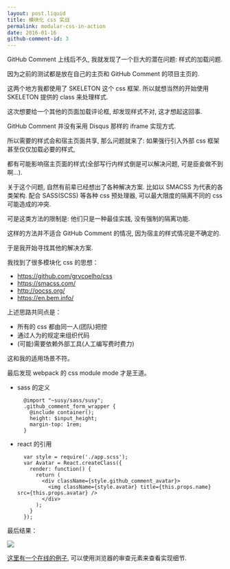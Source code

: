 ```yaml
---
layout: post.liquid
title: 模块化 css 实战
permalink: modular-css-in-action
date: 2016-01-16
github-comment-id: 3
---
```


GitHub Comment 上线后不久, 我就发现了一个巨大的潜在问题: 样式的加载问题.

因为之前的测试都是放在自己的主页和 GitHub Comment 的项目主页的.

这两个地方我都使用了 SKELETON 这个 css 框架. 所以就想当然的开始使用 SKELETON 提供的 class 来处理样式.

这次想要给一个其他的页面加载评论框, 却发现样式不对, 这才想起这回事.

GitHub Comment 并没有采用 Disqus 那样的 iframe 实现方式.

所以需要的样式会和宿主页面共享, 那么问题就来了: 如果强行引入外部 css 框架甚至仅仅加载必要的样式,

都有可能影响宿主页面的样式(全部写行内样式倒是可以解决问题, 可是臣妾做不到啊...).

关于这个问题, 自然有前辈已经想出了各种解决方案. 比如以 SMACSS 为代表的各类架构.
配合 SASS(SCSS) 等各种 css 预处理器, 可以最大限度的隔离不同的 css 可能造成的冲突.

可是这类方法的限制是: 他们只是一种最佳实践, 没有强制的隔离功能.

这样的方法并不适合 GitHub Comment 的情况, 因为宿主的样式情况是不确定的.

于是我开始寻找其他的解决方案.

我找到了很多模块化 css 的思想：

- https://github.com/grvcoelho/css
- https://smacss.com/
- http://oocss.org/
- https://en.bem.info/

上述思路共同点是：

- 所有的 css 都由同一人(团队)把控
- 通过人为的规定来组织代码
- (可能)需要依赖外部工具(人工编写费时费力)

这和我的适用场景不符。

最后发现 webpack 的 css module mode 才是王道。

- sass 的定义

        @import "~susy/sass/susy";
        .github_comment_form_wrapper {
          @include container();
          height: $input_height;
          margin-top: 1rem;
        }

- react 的引用

        var style = require('./app.scss');
        var Avatar = React.createClass({
          render: function() {
            return (
              <div className={style.github_comment_avatar}>
                <img className={style.avatar} title={this.props.name} src={this.props.avatar} />
              </div>
            );
          }
        });

最后结果：

![](http://www.songofcode.com/sliders/assets/images/opensource-times/react-modular-css.png)

[这里有一个在线的例子](http://www.songofcode.com/how-to-learn-emacs-chinese-edition/), 可以使用浏览器的审查元素来查看实现细节.

